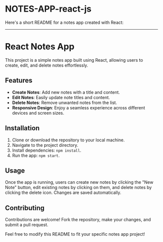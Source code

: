 # NOTES-APP-react-js
Here's a short README for a notes app created with React:

---

# React Notes App

This project is a simple notes app built using React, allowing users to create, edit, and delete notes effortlessly.

## Features

- **Create Notes**: Add new notes with a title and content.
- **Edit Notes**: Easily update note titles and content.
- **Delete Notes**: Remove unwanted notes from the list.
- **Responsive Design**: Enjoy a seamless experience across different devices and screen sizes.

## Installation

1. Clone or download the repository to your local machine.
2. Navigate to the project directory.
3. Install dependencies: `npm install`.
4. Run the app: `npm start`.

## Usage

Once the app is running, users can create new notes by clicking the "New Note" button, edit existing notes by clicking on them, and delete notes by clicking the delete icon. Changes are saved automatically.

## Contributing

Contributions are welcome! Fork the repository, make your changes, and submit a pull request.


Feel free to modify this README to fit your specific notes app project!
